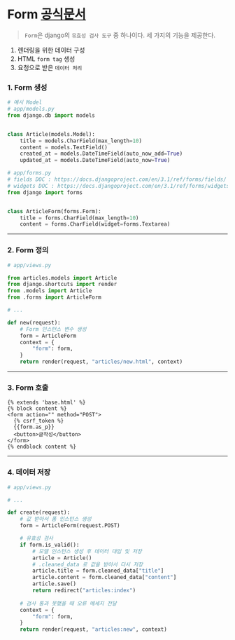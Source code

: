 # Form [공식문서](https://docs.djangoproject.com/en/3.1/topics/forms/)

> `Form`은 django의 `유효성 검사 도구` 중 하나이다. 세 가지의 기능을 제공한다.

1. 렌더링을 위한 데이터 구성
2. HTML `form tag` 생성
3. 요청으로 받은 `데이터 처리`

### 1. Form 생성

```python
# 예시 Model
# app/models.py
from django.db import models


class Article(models.Model):
    title = models.CharField(max_length=10)
    content = models.TextField()
    created_at = models.DateTimeField(auto_now_add=True)
    updated_at = models.DateTimeField(auto_now=True)

```

```python
# app/forms.py 
# fields DOC : https://docs.djangoproject.com/en/3.1/ref/forms/fields/
# widgets DOC : https://docs.djangoproject.com/en/3.1/ref/forms/widgets/
from django import forms


class ArticleForm(forms.Form):
    title = forms.CharField(max_length=10)
    content = forms.CharField(widget=forms.Textarea)

```

---

### 2. Form 정의

```python
# app/views.py

from articles.models import Article
from django.shortcuts import render
from .models import Article
from .forms import ArticleForm

# ...

def new(request):
    # Form 인스턴스 변수 생성
    form = ArticleForm
    context = {
        "form": form,
    }
    return render(request, "articles/new.html", context)

```

---

### 3. Form 호출

```django
{% extends 'base.html' %}
{% block content %}
<form action="" method="POST">
  {% csrf_token %}
  {{form.as_p}}
  <button>글작성</button>
</form>
{% endblock content %}
```

---

### 4. 데이터 저장

```python
# app/views.py

# ...

def create(request):
    # 값 받아서 폼 인스턴스 생성
    form = ArticleForm(request.POST)

    # 유효성 검사
    if form.is_valid():
        # 모델 인스턴스 생성 후 데이터 대입 및 저장
        article = Article()
        # .cleaned_data 로 값을 받아서 다시 저장 
        article.title = form.cleaned_data["title"]
        article.content = form.cleaned_data["content"]
        article.save()
        return redirect("articles:index")
    
	# 검사 통과 못했을 때 오류 메세지 전달
    context = {
        "form": form,
    }
    return render(request, "articles:new", context)
```





